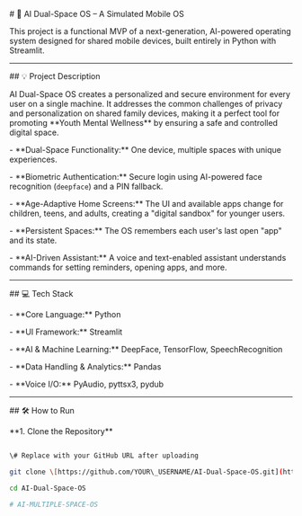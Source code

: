 \# 🚀 AI Dual-Space OS – A Simulated Mobile OS



This project is a functional MVP of a next-generation, AI-powered operating system designed for shared mobile devices, built entirely in Python with Streamlit.



---



\## 💡 Project Description



AI Dual-Space OS creates a personalized and secure environment for every user on a single machine. It addresses the common challenges of privacy and personalization on shared family devices, making it a perfect tool for promoting \*\*Youth Mental Wellness\*\* by ensuring a safe and controlled digital space.



\- \*\*Dual-Space Functionality:\*\* One device, multiple spaces with unique experiences.

\- \*\*Biometric Authentication:\*\* Secure login using AI-powered face recognition (`deepface`) and a PIN fallback.

\- \*\*Age-Adaptive Home Screens:\*\* The UI and available apps change for children, teens, and adults, creating a "digital sandbox" for younger users.

\- \*\*Persistent Spaces:\*\* The OS remembers each user's last open "app" and its state.

\- \*\*AI-Driven Assistant:\*\* A voice and text-enabled assistant understands commands for setting reminders, opening apps, and more.



---



\## 💻 Tech Stack



\- \*\*Core Language:\*\* Python

\- \*\*UI Framework:\*\* Streamlit

\- \*\*AI \& Machine Learning:\*\* DeepFace, TensorFlow, SpeechRecognition

\- \*\*Data Handling \& Analytics:\*\* Pandas

\- \*\*Voice I/O:\*\* PyAudio, pyttsx3, pydub



---



\## 🛠️ How to Run



\*\*1. Clone the Repository\*\*

```bash

\# Replace with your GitHub URL after uploading

git clone \[https://github.com/YOUR\_USERNAME/AI-Dual-Space-OS.git](https://github.com/YOUR\_USERNAME/AI-Dual-Space-OS.git)

cd AI-Dual-Space-OS

#   A I - M U L T I P L E - S P A C E - O S  
 
